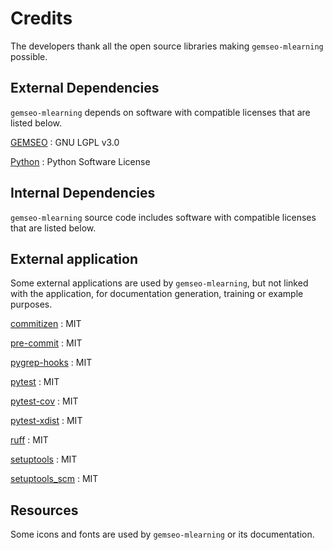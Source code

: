 <!--
Copyright 2021 IRT Saint Exupéry, https://www.irt-saintexupery.com

This work is licensed under the Creative Commons Attribution-ShareAlike 4.0
International License. To view a copy of this license, visit
http://creativecommons.org/licenses/by-sa/4.0/ or send a letter to Creative
Commons, PO Box 1866, Mountain View, CA 94042, USA.
-->

# Credits

The developers thank all the open source libraries making
`gemseo-mlearning` possible.

## External Dependencies

`gemseo-mlearning` depends on software with compatible
licenses that are listed below.

[GEMSEO](http://gemseo.org/)
: GNU LGPL v3.0

[Python](http://python.org/)
: Python Software License

## Internal Dependencies

`gemseo-mlearning` source code includes software with
compatible licenses that are listed below.

## External application

Some external applications are used by `gemseo-mlearning`,
but not linked with the application,
for documentation generation,
training or example purposes.

[commitizen](https://commitizen-tools.github.io/commitizen/)
: MIT

[pre-commit](https://pre-commit.com)
: MIT

[pygrep-hooks](https://github.com/pre-commit/pygrep-hooks)
: MIT

[pytest](https://pytest.org)
: MIT

[pytest-cov](https://pytest-cov.readthedocs.io)
: MIT

[pytest-xdist](https://github.com/pytest-dev/pytest-xdist)
: MIT

[ruff](https://docs.astral.sh/ruff/)
: MIT

[setuptools](https://setuptools.readthedocs.io/)
: MIT

[setuptools_scm](https://github.com/pypa/setuptools_scm/)
: MIT

## Resources

Some icons and fonts are used by `gemseo-mlearning` or its documentation.
